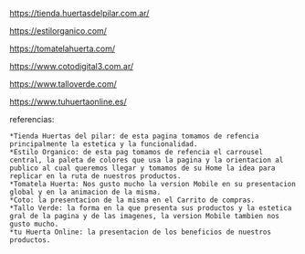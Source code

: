 https://tienda.huertasdelpilar.com.ar/

https://estilorganico.com/

https://tomatelahuerta.com/

https://www.cotodigital3.com.ar/

https://www.talloverde.com/

https://www.tuhuertaonline.es/





referencias:

    *Tienda Huertas del pilar: de esta pagina tomamos de refencia principalmente la estetica y la funcionalidad.
    *Estilo Organico: de esta pag tomamos de refencia el carrousel central, la paleta de colores que usa la pagina y la orientacion al publico al cual queremos llegar y tomamos de su Home la idea para replicar en la ruta de nuestros productos.
    *Tomatela Huerta: Nos gusto mucho la version Mobile en su presentacion global y en la animacion de la misma.
    *Coto: la presentacion de la misma en el Carrito de compras.
    *Tallo Verde: la forma en la que presenta sus productos y la estetica gral de la pagina y de las imagenes, la version Mobile tambien nos gusto mucho.
    *tu Huerta Online: la presentacion de los beneficios de nuestros productos.



